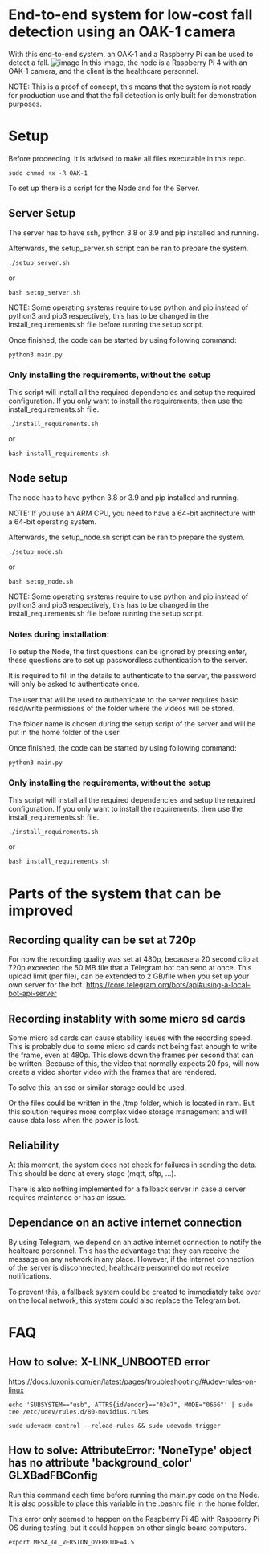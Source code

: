 # End-to-end system for low-cost fall detection using an OAK-1 camera
With this end-to-end system, an OAK-1 and a Raspberry Pi can be used to detect a fall.
![image](https://user-images.githubusercontent.com/22435080/170510964-5c70b207-acd8-400e-b82e-8bd3dd0a2d12.png)
In this image, the node is a Raspberry Pi 4 with an OAK-1 camera, and the client is the healthcare personnel.

NOTE: This is a proof of concept, this means that the system is not ready for production use and that the fall detection is only built for demonstration purposes.

# Setup
Before proceeding, it is advised to make all files executable in this repo.
```
sudo chmod +x -R OAK-1
```

To set up there is a script for the Node and for the Server.


## Server Setup
The server has to have ssh, python 3.8 or 3.9 and pip installed and running.

Afterwards, the setup_server.sh script can be ran to prepare the system.
```
./setup_server.sh
```
or

```
bash setup_server.sh
```

NOTE: Some operating systems require to use python and pip instead of python3 and pip3 respectively, this has to be changed in the install_requirements.sh file before running the setup script.

Once finished, the code can be started by using following command:
```
python3 main.py
```

### Only installing the requirements, without the setup
This script will install all the required dependencies and setup the required configuration.
If you only want to install the requirements, then use the install_requirements.sh file.
```
./install_requirements.sh
```
or

```
bash install_requirements.sh
```

## Node setup
The node has to have python 3.8 or 3.9 and pip installed and running.

NOTE: If you use an ARM CPU, you need to have a 64-bit architecture with a 64-bit operating system.

Afterwards, the setup_node.sh script can be ran to prepare the system.
```
./setup_node.sh
```
or

```
bash setup_node.sh
```
NOTE: Some operating systems require to use python and pip instead of python3 and pip3 respectively, this has to be changed in the install_requirements.sh file before running the setup script.

### Notes during installation:
To setup the Node, the first questions can be ignored by pressing enter, these questions are to set up passwordless authentication to the server.

It is required to fill in the details to authenticate to the server, the password will only be asked to authenticate once.

The user that will be used to authenticate to the server requires basic read/write permissions of the folder where the videos will be stored.

The folder name is chosen during the setup script of the server and will be put in the home folder of the user.

Once finished, the code can be started by using following command:
```
python3 main.py
```

### Only installing the requirements, without the setup
This script will install all the required dependencies and setup the required configuration.
If you only want to install the requirements, then use the install_requirements.sh file.
```
./install_requirements.sh
```
or

```
bash install_requirements.sh
```

# Parts of the system that can be improved

## Recording quality can be set at 720p
For now the recording quality was set at 480p, because a 20 second clip at 720p exceeded the 50 MB file that a Telegram bot can send at once.
This upload limit (per file), can be extended to 2 GB/file when you set up your own server for the bot.
https://core.telegram.org/bots/api#using-a-local-bot-api-server

## Recording instablity with some micro sd cards
Some micro sd cards can cause stability issues with the recording speed. This is probably due to some micro sd cards not being fast enough to write the frame, even at 480p. This slows down the frames per second that can be written. Because of this, the video that normally expects 20 fps, will now create a video shorter video with the frames that are rendered.

To solve this, an ssd or similar storage could be used. 

Or the files could be written in the /tmp folder, which is located in ram. But this solution requires more complex video storage management and will cause data loss when the power is lost.

## Reliability
At this moment, the system does not check for failures in sending the data. This should be done at every stage (mqtt, sftp, ...).

There is also nothing implemented for a fallback server in case a server requires maintance or has an issue.

## Dependance on an active internet connection
By using Telegram, we depend on an active internet connection to notify the healtcare personnel. This has the advantage that they can receive the message on any network in any place. However, if the internet connection of the server is disconnected, healthcare personnel do not receive notifications.

To prevent this, a fallback system could be created to immediately take over on the local network, this system could also replace the Telegram bot.

# FAQ

## How to solve: X-LINK_UNBOOTED error
https://docs.luxonis.com/en/latest/pages/troubleshooting/#udev-rules-on-linux
```
echo 'SUBSYSTEM=="usb", ATTRS{idVendor}=="03e7", MODE="0666"' | sudo tee /etc/udev/rules.d/80-movidius.rules

sudo udevadm control --reload-rules && sudo udevadm trigger
```
## How to solve: AttributeError: 'NoneType' object has no attribute 'background_color' GLXBadFBConfig
Run this command each time before running the main.py code on the Node. It is also possible to place this variable in the .bashrc file in the home folder.

This error only seemed to happen on the Raspberry Pi 4B with Raspberry Pi OS during testing, but it could happen on other single board computers.
```
export MESA_GL_VERSION_OVERRIDE=4.5
```
